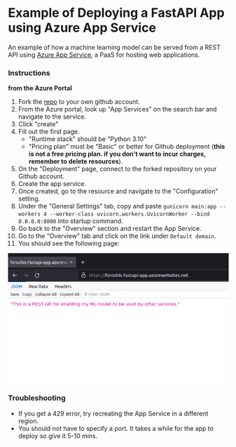 # Example of Deploying a FastAPI App using Azure App Service

An example of how a machine learning model can be served from a REST API using [Azure App Service](https://learn.microsoft.com/en-us/azure/app-service/), a PaaS for hosting web applications.  

### Instructions  
**from the Azure Portal**
1. Fork the [repo](https://github.com/roshmadosh/azure-app-service-fastapi) to your own github account.  
2. From the Azure portal, look up "App Services" on the search bar and navigate to the service.  
3. Click "create"
4. Fill out the first page. 
   - "Runtime stack" should be "Python 3.10"
   - "Pricing plan" must be "Basic" or better for Github deployment (**this is not a free pricing plan. if you don't want to incur charges, remember to delete resources**).
5. On the "Deployment" page, connect to the forked repository on your Github account. 
6. Create the app service.
7. Once created, go to the resource and navigate to the "Configuration" setting.
8. Under the "General Settings" tab, copy and paste `gunicorn main:app --workers 4 --worker-class uvicorn.workers.UvicornWorker --bind 0.0.0.0:8000` into startup command.
9. Go back to the "Overview" section and restart the App Service.
10. Go to the "Overview" tab and click on the link under `Default domain`.
11. You should see the following page:

![img.png](img.png)  

### Troubleshooting  

- If you get a 429 error, try recreating the App Service in a different region.  
- You should not have to specify a port. It takes a while for the app to deploy so give it 5-10 mins.

